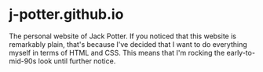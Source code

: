 # j-potter.github.io
The personal website of Jack Potter.
If you noticed that this website is remarkably plain, that's because I've decided that I want to do everything myself in terms of HTML and CSS. This means that I'm rocking the early-to-mid-90s look until further notice.
